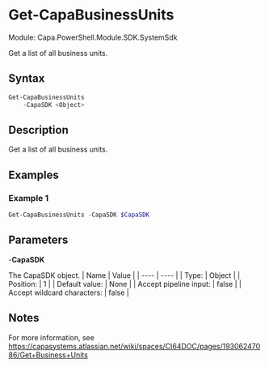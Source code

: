# Get-CapaBusinessUnits
Module: Capa.PowerShell.Module.SDK.SystemSdk

Get a list of all business units.

## Syntax

```powershell
Get-CapaBusinessUnits
	-CapaSDK <Object>
```

## Description

Get a list of all business units.

## Examples

### Example 1
```powershell
Get-CapaBusinessUnits -CapaSDK $CapaSDK
```
    

## Parameters

-**CapaSDK**

The CapaSDK object.
| Name | Value |
| ---- | ---- |
| Type: | Object |
| Position: | 1 | 
| Default value: | None | 
| Accept pipeline input: | false | 
| Accept wildcard characters: | false | 


## Notes

For more information, see https://capasystems.atlassian.net/wiki/spaces/CI64DOC/pages/19306247086/Get+Business+Units
